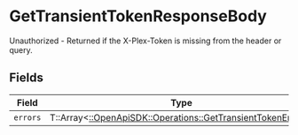 # GetTransientTokenResponseBody

Unauthorized - Returned if the X-Plex-Token is missing from the header or query.


## Fields

| Field                                                                                                             | Type                                                                                                              | Required                                                                                                          | Description                                                                                                       |
| ----------------------------------------------------------------------------------------------------------------- | ----------------------------------------------------------------------------------------------------------------- | ----------------------------------------------------------------------------------------------------------------- | ----------------------------------------------------------------------------------------------------------------- |
| `errors`                                                                                                          | T::Array<[::OpenApiSDK::Operations::GetTransientTokenErrors](../../models/operations/gettransienttokenerrors.md)> | :heavy_minus_sign:                                                                                                | N/A                                                                                                               |